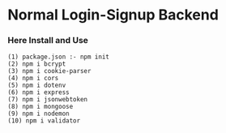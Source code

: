 # Normal Login-Signup Backend

### Here Install and Use

```
(1) package.json :- npm init 
(2) npm i bcrypt 
(3) npm i cookie-parser 
(4) npm i cors 
(5) npm i dotenv 
(6) npm i express 
(7) npm i jsonwebtoken 
(8) npm i mongoose 
(9) npm i nodemon 
(10) npm i validator

```
